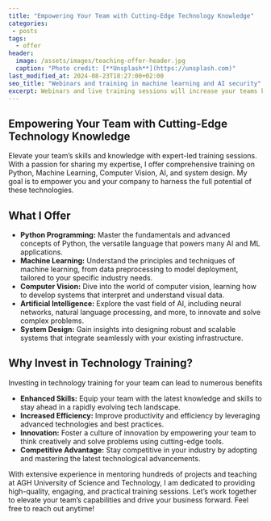 ```yaml
---
title: "Empowering Your Team with Cutting-Edge Technology Knowledge"
categories:
 - posts
tags:
  - offer
header:
  image: /assets/images/teaching-offer-header.jpg
  caption: "Photo credit: [**Unsplash**](https://unsplash.com)"
last_modified_at: 2024-08-23T18:27:00+02:00
seo_title: "Webinars and training in machine learning and AI security"
excerpt: Webinars and live training sessions will increase your teams knowledge about AI an Machine Learning, and AI security.
---
```


## Empowering Your Team with Cutting-Edge Technology Knowledge

Elevate your team’s skills and knowledge with expert-led training sessions. With a passion for sharing my expertise, I offer comprehensive training on Python, Machine Learning, Computer Vision, AI, and system design. My goal is to empower you and your company to harness the full potential of these technologies.

## What I Offer

- **Python Programming:** Master the fundamentals and advanced concepts of Python, the versatile language that powers many AI and ML applications.
- **Machine Learning:** Understand the principles and techniques of machine learning, from data preprocessing to model deployment, tailored to your specific industry needs.
- **Computer Vision:** Dive into the world of computer vision, learning how to develop systems that interpret and understand visual data.
- **Artificial Intelligence:** Explore the vast field of AI, including neural networks, natural language processing, and more, to innovate and solve complex problems.
- **System Design:** Gain insights into designing robust and scalable systems that integrate seamlessly with your existing infrastructure.

## Why Invest in Technology Training?

Investing in technology training for your team can lead to numerous benefits

- **Enhanced Skills:** Equip your team with the latest knowledge and skills to stay ahead in a rapidly evolving tech landscape.
- **Increased Efficiency:** Improve productivity and efficiency by leveraging advanced technologies and best practices.
- **Innovation:** Foster a culture of innovation by empowering your team to think creatively and solve problems using cutting-edge tools.
- **Competitive Advantage:** Stay competitive in your industry by adopting and mastering the latest technological advancements.

With extensive experience in mentoring hundreds of projects and teaching at AGH University of Science and Technology, I am dedicated to providing high-quality, engaging, and practical training sessions. Let’s work together to elevate your team’s capabilities and drive your business forward. Feel free to reach out anytime!